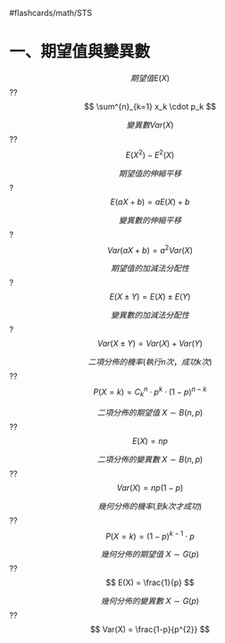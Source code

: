 #flashcards/math/STS

# 一、期望值與變異數

$$
期望值E(X)
$$
??
$$
\sum^{n}_{k=1} x_k \cdot p_k
$$
<!--SR:!2024-07-07,4,170!2024-07-16,8,190-->

$$
變異數Var(X)
$$
??
$$
E(X^{2}) - E^{2}(X)
$$
<!--SR:!2024-07-15,9,190!2024-07-14,6,201-->

$$
期望值的伸縮平移
$$
?
$$
E(aX+b) = aE(X) + b
$$
<!--SR:!2024-07-19,11,210-->

$$
變異數的伸縮平移
$$
?
$$
Var(aX+b) = a^{2}Var(X)
$$
<!--SR:!2024-07-10,5,200-->

$$
期望值的加減法分配性
$$
?
$$
E(X\pm Y) = E(X) \pm E(Y)
$$
<!--SR:!2024-07-16,8,190-->

$$
變異數的加減法分配性
$$
?
$$
Var(X\pm Y) = Var(X) + Var(Y)
$$
<!--SR:!2024-07-12,4,180-->

$$
二項分佈的機率(執行n次，成功k次)
$$
??
$$
P(X=k) = C^{n}_{k}\cdot p^{k}\cdot(1-p)^{n-k}
$$
<!--SR:!2024-07-14,6,180!2024-07-12,6,170-->

$$
二項分佈的期望值\ X\sim B(n,p)
$$
??
$$
E(X) = np
$$
<!--SR:!2024-07-10,4,180!2024-07-15,7,190-->

$$
二項分佈的變異數\ X\sim B(n,p)
$$
??
$$
Var(X) = np(1-p)
$$
<!--SR:!2000-01-01,1,150!2024-07-12,4,170-->

$$
幾何分佈的機率(到k次才成功)
$$
??
$$
P(X=k) = (1-p)^{k-1}\cdot p
$$
<!--SR:!2024-07-07,4,190!2024-07-17,9,190-->

$$
幾何分佈的期望值\ X\sim G(p)
$$
??
$$
E(X) = \frac{1}{p}
$$
<!--SR:!2024-07-12,6,201!2024-07-18,10,210-->

$$
幾何分佈的變異數\ X\sim G(p)
$$
??
$$
Var(X) = \frac{1-p}{p^{2}}
$$
<!--SR:!2024-07-14,6,205!2024-07-10,4,180-->

